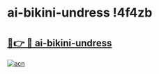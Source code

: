 # ai-bikini-undress !4f4zb

# <h2><a href="https://yhlufp.esa.edu.pl?title=ai-bikini-undress&ref=4f4zb">🔗👉 🔴 ai-bikini-undress</a></h2>

[![acn](https://github.com/user-attachments/assets/0f9c940e-d8b0-45ae-aac7-cd30a18b3e1c)](https://yhlufp.esa.edu.pl?title=ai-bikini-undress&ref=4f4zb)

